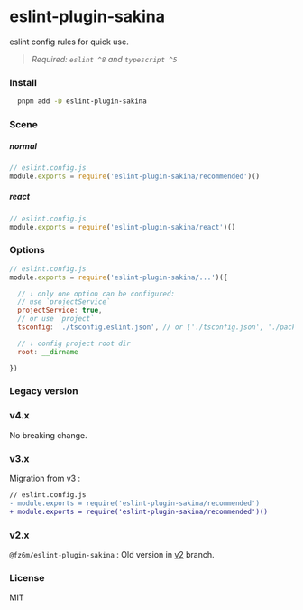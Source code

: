 # eslint-plugin-sakina

eslint config rules for quick use.

> *Required: `eslint ^8` and `typescript ^5`*

### Install

```bash
  pnpm add -D eslint-plugin-sakina
```

### Scene

##### normal

```js
// eslint.config.js
module.exports = require('eslint-plugin-sakina/recommended')()
```

##### react

```js
// eslint.config.js
module.exports = require('eslint-plugin-sakina/react')()
```

### Options

```js
// eslint.config.js
module.exports = require('eslint-plugin-sakina/...')({

  // ↓ only one option can be configured:
  // use `projectService`
  projectService: true,
  // or use `project`
  tsconfig: './tsconfig.eslint.json', // or ['./tsconfig.json', './packages/*/tsconfig.json']

  // ↓ config project root dir
  root: __dirname

})
```

### Legacy version

### v4.x

No breaking change.

### v3.x

Migration from v3 :

```diff
// eslint.config.js
- module.exports = require('eslint-plugin-sakina/recommended')
+ module.exports = require('eslint-plugin-sakina/recommended')()
```

### v2.x

`@fz6m/eslint-plugin-sakina` : Old version in [v2](https://github.com/xn-sakina/eslint-plugin-sakina/tree/v2) branch.

### License

MIT
